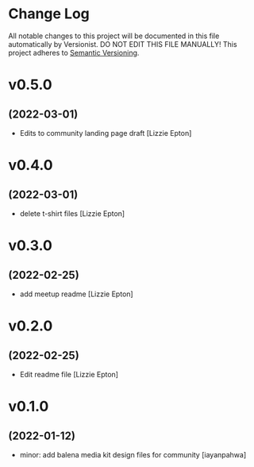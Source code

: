 # Change Log

All notable changes to this project will be documented in this file
automatically by Versionist. DO NOT EDIT THIS FILE MANUALLY!
This project adheres to [Semantic Versioning](http://semver.org/).

# v0.5.0
## (2022-03-01)

* Edits to community landing page draft [Lizzie Epton]

# v0.4.0
## (2022-03-01)

* delete t-shirt files [Lizzie Epton]

# v0.3.0
## (2022-02-25)

* add meetup readme [Lizzie Epton]

# v0.2.0
## (2022-02-25)

* Edit readme file [Lizzie Epton]

# v0.1.0
## (2022-01-12)

* minor: add balena media kit design files for community [iayanpahwa]
